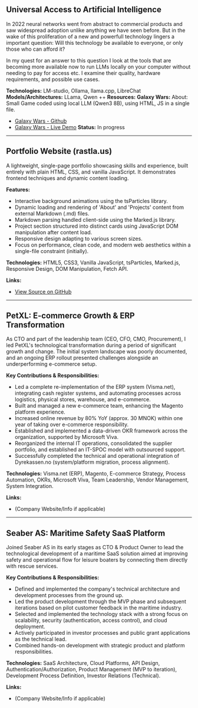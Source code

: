 ## Universal Access to Artificial Intelligence

In 2022 neural networks went from abstract to commercial products and saw widespread adoption unlike anything we have seen before. But in the wake of this proliferation of a new and powerfull technology lingers a important question: Will this technology be available to everyone, or only those who can afford it?

In my quest for an answer to this question I look at the tools that are becoming more available now to run LLMs locally on your computer without needing to pay for access etc. I examine their quality, hardware requirements, and possible use cases.

**Technologies:** LM-studio, Ollama, llama.cpp, LibreChat
**Models/Architectures:** LLama, Qwen ++
**Resources:** 
**Galaxy Wars:**
About: Small Game coded using local LLM (Qwen3 8B), using HTML, JS in a single file.
* [Galaxy Wars - Github](https://github.com/hassanzouhar/galaxy-wars)
* [Galaxy Wars - Live Demo](https://galaxy-wars-zeta.vercel.app)
**Status:** In progress

---

## Portfolio Website (rastla.us)

A lightweight, single-page portfolio showcasing skills and experience, built entirely with plain HTML, CSS, and vanilla JavaScript. It demonstrates frontend techniques and dynamic content loading.

**Features:**
*   Interactive background animations using the tsParticles library.
*   Dynamic loading and rendering of 'About' and 'Projects' content from external Markdown (.md) files.
*   Markdown parsing handled client-side using the Marked.js library.
*   Project section structured into distinct cards using JavaScript DOM manipulation after content load.
*   Responsive design adapting to various screen sizes.
*   Focus on performance, clean code, and modern web aesthetics within a single-file constraint (initially).

**Technologies:** HTML5, CSS3, Vanilla JavaScript, tsParticles, Marked.js, Responsive Design, DOM Manipulation, Fetch API.

**Links:**
*   [View Source on GitHub](https://github.com/hassanzouhar/rastla.us)
---

## PetXL: E-commerce Growth & ERP Transformation

As CTO and part of the leadership team (CEO, CFO, CMO, Procurement), I led PetXL's technological transformation during a period of significant growth and change. The initial system landscape was poorly documented, and an ongoing ERP rollout presented challenges alongside an underperforming e-commerce setup.

**Key Contributions & Responsibilities:**
*   Led a complete re-implementation of the ERP system (Visma.net), integrating cash register systems, and automating processes across logistics, physical stores, warehouse, and e-commerce.
*   Built and managed a new e-commerce team, enhancing the Magento platform experience.
*   Increased online revenue by 80% YoY (approx. 30 MNOK) within one year of taking over e-commerce responsibility.
*   Established and implemented a data-driven OKR framework across the organization, supported by Microsoft Viva.
*   Reorganized the internal IT operations, consolidated the supplier portfolio, and established an IT-SPOC model with outsourced support.
*   Successfully completed the technical and operational integration of Dyrekassen.no (system/platform migration, process alignment).

**Technologies:** Visma.net (ERP), Magento, E-commerce Strategy, Process Automation, OKRs, Microsoft Viva, Team Leadership, Vendor Management, System Integration.

**Links:**
*   (Company Website/Info if applicable)

---

## Seaber AS: Maritime Safety SaaS Platform

Joined Seaber AS in its early stages as CTO & Product Owner to lead the technological development of a maritime SaaS solution aimed at improving safety and operational flow for leisure boaters by connecting them directly with rescue services.

**Key Contributions & Responsibilities:**
*   Defined and implemented the company's technical architecture and development processes from the ground up.
*   Led the product development through the MVP phase and subsequent iterations based on pilot customer feedback in the maritime industry.
*   Selected and implemented the technology stack with a strong focus on scalability, security (authentication, access control), and cloud deployment.
*   Actively participated in investor processes and public grant applications as the technical lead.
*   Combined hands-on development with strategic product and platform responsibilities.

**Technologies:** SaaS Architecture, Cloud Platforms, API Design, Authentication/Authorization, Product Management (MVP to iteration), Development Process Definition, Investor Relations (Technical).

**Links:**
*   (Company Website/Info if applicable)